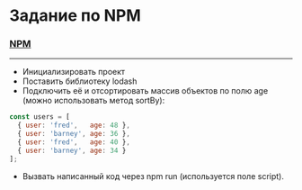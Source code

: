 # Задание по NPM

### [NPM](https://dmitryweiner.github.io/web-lectures/Basic%20-%20NPM.html#/)

---

* Инициализировать проект
* Поставить библиотеку lodash
* Подключить её и отсортировать массив объектов по полю age (можно использовать метод sortBy):
```js
const users = [
  { user: 'fred',   age: 48 },
  { user: 'barney', age: 36 },
  { user: 'fred',   age: 40 },
  { user: 'barney', age: 34 }
];
```
* Вызвать написанный код через npm run (используется поле script).
